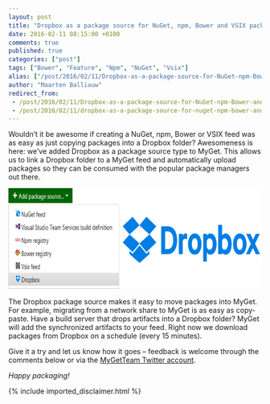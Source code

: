 ```yaml
---
layout: post
title: "Dropbox as a package source for NuGet, npm, Bower and VSIX packages"
date: 2016-02-11 08:15:00 +0100
comments: true
published: true
categories: ["post"]
tags: ["Bower", "Feature", "Npm", "NuGet", "Vsix"]
alias: ["/post/2016/02/11/Dropbox-as-a-package-source-for-NuGet-npm-Bower-and-VSIX-packages.aspx", "/post/2016/02/11/dropbox-as-a-package-source-for-nuget-npm-bower-and-vsix-packages.aspx"]
author: "Maarten Balliauw"
redirect_from:
 - /post/2016/02/11/Dropbox-as-a-package-source-for-NuGet-npm-Bower-and-VSIX-packages.aspx.html
 - /post/2016/02/11/dropbox-as-a-package-source-for-nuget-npm-bower-and-vsix-packages.aspx.html
---
```


<p>Wouldn’t it be awesome if creating a NuGet, npm, Bower or VSIX feed was as easy as just copying packages into a Dropbox folder? Awesomeness is here: we’ve added Dropbox as a package source type to MyGet. This allows us to link a Dropbox folder to a MyGet feed and automatically upload packages so they can be consumed with the popular package managers out there.</p> <p><a href="/images/image_133.png"><img width="750" height="200" title="Synchronizing NuGet packages with Dropbox" style="border: 0px currentColor; padding-top: 0px; padding-right: 0px; padding-left: 0px; display: inline; background-image: none;" alt="Synchronizing NuGet packages with Dropbox" src="/images/image_thumb_131.png" border="0"></a></p> <p>The Dropbox package source makes it easy to move packages into MyGet. For example, migrating from a network share to MyGet is as easy as copy-paste. Have a build server that drops artifacts into a Dropbox folder? MyGet will add the synchronized artifacts to your feed. Right now we download packages from Dropbox on a schedule (every 15 minutes).</p> <p>Give it a try and let us know how it goes – feedback is welcome through the comments below or via the <a href="https://www.twitter.com/MyGetTeam">MyGetTeam Twitter account</a>.</p> <p><em>Happy packaging!</em></p>

{% include imported_disclaimer.html %}


